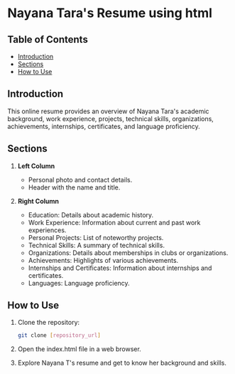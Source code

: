 
# Nayana Tara's Resume using html



## Table of Contents

- [Introduction](#introduction)
- [Sections](#sections)
- [How to Use](#how-to-use)


## Introduction

This online resume provides an overview of Nayana Tara's academic background, work experience, projects, technical skills, organizations, achievements, internships, certificates, and language proficiency.

## Sections

1. **Left Column**
   - Personal photo and contact details.
   - Header with the name and title.

2. **Right Column**
   - Education: Details about academic history.
   - Work Experience: Information about current and past work experiences.
   - Personal Projects: List of noteworthy projects.
   - Technical Skills: A summary of technical skills.
   - Organizations: Details about memberships in clubs or organizations.
   - Achievements: Highlights of various achievements.
   - Internships and Certificates: Information about internships and certificates.
   - Languages: Language proficiency.

## How to Use

1. Clone the repository:

   ```bash
   git clone [repository_url]

2. Open the index.html file in a web browser.

3. Explore Nayana T's resume and get to know her background and skills.

